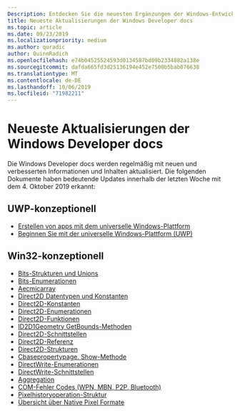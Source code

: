 ```yaml
---
Description: Entdecken Sie die neuesten Ergänzungen der Windows-Entwicklerdokumentation.
title: Neueste Aktualisierungen der Windows Developer docs
ms.topic: article
ms.date: 09/23/2019
ms.localizationpriority: medium
ms.author: quradic
author: QuinnRadich
ms.openlocfilehash: e74b04525524593d0134587bd09b2334882a138e
ms.sourcegitcommit: dafda665fd3d25136194e452e7500b5bab076638
ms.translationtype: MT
ms.contentlocale: de-DE
ms.lasthandoff: 10/06/2019
ms.locfileid: "71982211"
---
```

# <a name="latest-updates-to-the-windows-developer-docs"></a>Neueste Aktualisierungen der Windows Developer docs


Die Windows Developer docs werden regelmäßig mit neuen und verbesserten Informationen und Inhalten aktualisiert. Die folgenden Dokumente haben bedeutende Updates innerhalb der letzten Woche mit dem 4. Oktober 2019 erkannt:


## <a name="uwp-conceptual"></a>UWP-konzeptionell

<ul>
<li><a href="https://docs.microsoft.com/windows/uwp/get-started/create-uwp-apps">Erstellen von apps mit dem universelle Windows-Plattform</a></li>
<li><a href="https://docs.microsoft.com/windows/uwp/get-started/index">Beginnen Sie mit der universelle Windows-Plattform (UWP)</a></li></ul>
</ul>



## <a name="win32-conceptual"></a>Win32-konzeptionell

<ul>
<li><a href="https://docs.microsoft.com/windows/desktop/Bits/bits-c---structures-and-unions">Bits-Strukturen und Unions</a></li>
<li><a href="https://docs.microsoft.com/windows/desktop/Bits/bits-enumerations">Bits-Enumerationen</a></li>
<li><a href="https://docs.microsoft.com/windows/desktop/CoreAudio/aecmicarray">Aecmicarray</a></li>
<li><a href="https://docs.microsoft.com/windows/desktop/Direct2D/datatypes-and-constants">Direct2D Datentypen und Konstanten</a></li>
<li><a href="https://docs.microsoft.com/windows/desktop/Direct2D/direct2d-constants">Direct2D-Konstanten</a></li>
<li><a href="https://docs.microsoft.com/windows/desktop/Direct2D/enumerations">Direct2D-Enumerationen</a></li>
<li><a href="https://docs.microsoft.com/windows/desktop/Direct2D/functions">Direct2D-Funktionen</a></li>
<li><a href="https://docs.microsoft.com/windows/desktop/Direct2D/id2d1geometry-getbounds">ID2D1Geometry GetBounds-Methoden</a></li>
<li><a href="https://docs.microsoft.com/windows/desktop/Direct2D/interfaces">Direct2D-Schnittstellen</a></li>
<li><a href="https://docs.microsoft.com/windows/desktop/Direct2D/reference">Direct2D-Referenz</a></li>
<li><a href="https://docs.microsoft.com/windows/desktop/Direct2D/structures">Direct2D-Strukturen</a></li>
<li><a href="https://docs.microsoft.com/windows/desktop/DirectShow/cbasepropertypage-show">Cbasepropertypage. Show-Methode</a></li>
<li><a href="https://docs.microsoft.com/windows/desktop/DirectWrite/enumerations">DirectWrite-Enumerationen</a></li>
<li><a href="https://docs.microsoft.com/windows/desktop/DirectWrite/interfaces">DirectWrite-Schnittstellen</a></li>
<li><a href="https://docs.microsoft.com/windows/desktop/com/aggregation">Aggregation</a></li>
<li><a href="https://docs.microsoft.com/windows/desktop/com/com-error-codes-9">COM-Fehler Codes (WPN, MBN, P2P, Bluetooth)</a></li>
<li><a href="https://docs.microsoft.com/windows/desktop/direct3dtools/pixelhistoryoperation">Pixelhistoryoperation-Struktur</a></li>
<li><a href="https://docs.microsoft.com/windows/desktop/wic/-wic-codec-native-pixel-formats">Übersicht über Native Pixel Formate</a></li></ul>
</ul>


